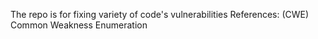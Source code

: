 The repo is for fixing variety of code's vulnerabilities
References: (CWE) Common Weakness Enumeration 
